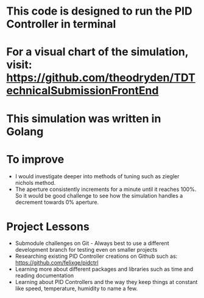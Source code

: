 # This code is designed to run the PID Controller in terminal

# For a visual chart of the simulation, visit: https://github.com/theodryden/TDTechnicalSubmissionFrontEnd

# This simulation was written in Golang

# To improve
* I would investigate deeper into methods of tuning such as ziegler nichols method. 
* The aperture consistently increments for a minute until it reaches 100%. So it would be good challenge to see how the simulation handles a decrement towards 0% aperture.

# Project Lessons
* Submodule challenges on Git - Always best to use a different development branch for testing even on smaller projects
* Researching existing PID Controller creations on Github such as: https://github.com/felixge/pidctrl
* Learning more about different packages and libraries such as time and reading documentation
* Learning about PID Controllers and the way they keep things at constant like speed, temperature, humidity to name a few.
